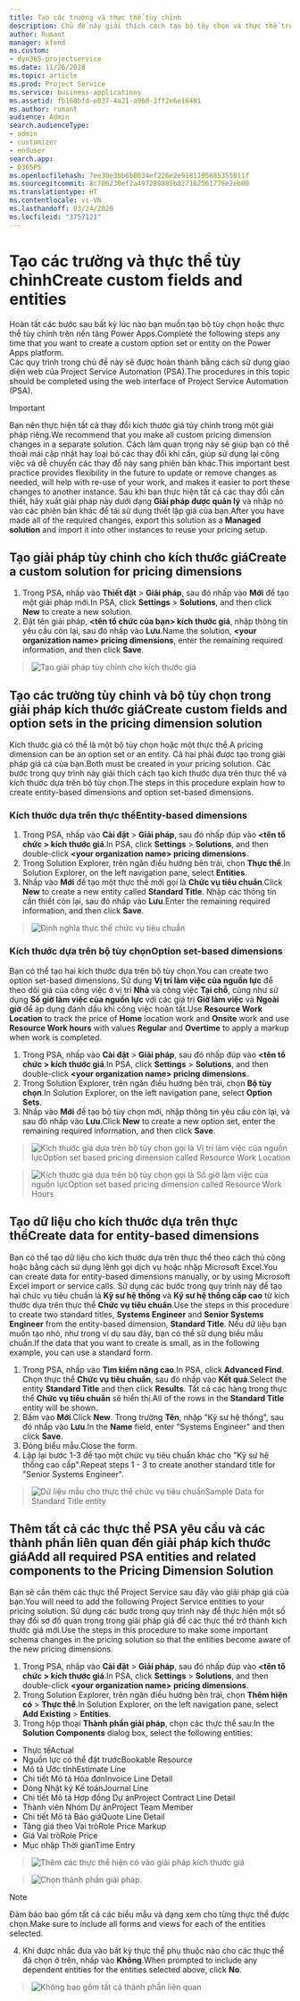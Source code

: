 ```yaml
---
title: Tạo các trường và thực thể tùy chỉnh
description: Chủ đề này giải thích cách tạo bộ tùy chọn và thực thể trong giải pháp của riêng bạn trong nền tảng Power Apps.
author: Rumant
manager: kfend
ms.custom:
- dyn365-projectservice
ms.date: 11/26/2018
ms.topic: article
ms.prod: Project Service
ms.service: business-applications
ms.assetid: fb160bfd-e037-4a21-a968-3ff2e6e16481
ms.author: rumant
audience: Admin
search.audienceType:
- admin
- customizer
- enduser
search.app:
- D365PS
ms.openlocfilehash: 7ee30e3bb6b8034ef226e2e9181195685355011f
ms.sourcegitcommit: 8c786230ef2a497280885b827162561776e2eb00
ms.translationtype: HT
ms.contentlocale: vi-VN
ms.lasthandoff: 03/24/2020
ms.locfileid: "3757121"
---
```

# <a name="create-custom-fields-and-entities"></a><span data-ttu-id="c5118-103">Tạo các trường và thực thể tùy chỉnh</span><span class="sxs-lookup"><span data-stu-id="c5118-103">Create custom fields and entities</span></span> 

<span data-ttu-id="c5118-104">Hoàn tất các bước sau bất kỳ lúc nào bạn muốn tạo bộ tùy chọn hoặc thực thể tùy chỉnh trên nền tảng Power Apps.</span><span class="sxs-lookup"><span data-stu-id="c5118-104">Complete the following steps any time that you want to create a custom option set or entity on the Power Apps platform.</span></span>  
<span data-ttu-id="c5118-105">Các quy trình trong chủ đề này sẽ được hoàn thành bằng cách sử dụng giao diện web của Project Service Automation (PSA).</span><span class="sxs-lookup"><span data-stu-id="c5118-105">The procedures in this topic should be completed using the web interface of Project Service Automation (PSA).</span></span>

> [!IMPORTANT]
> <span data-ttu-id="c5118-106">Bạn nên thực hiện tất cả thay đổi kích thước giá tùy chỉnh trong một giải pháp riêng.</span><span class="sxs-lookup"><span data-stu-id="c5118-106">We recommend that you make all custom pricing dimension changes in a separate solution.</span></span> <span data-ttu-id="c5118-107">Cách làm quan trọng này sẽ giúp bạn có thể thoải mái cập nhật hay loại bỏ các thay đổi khi cần, giúp sử dụng lại công việc và dễ chuyển các thay đổ này sang phiên bản khác.</span><span class="sxs-lookup"><span data-stu-id="c5118-107">This important best practice provides flexibility in the future to update or remove changes as needed, will help with re-use of your work, and makes it easier to port these changes to another instance.</span></span> <span data-ttu-id="c5118-108">Sau khi bạn thực hiện tất cả các thay đổi cần thiết, hãy xuất giải pháp này dưới dạng **Giải pháp được quản lý** và nhập nó vào các phiên bản khác để tái sử dụng thiết lập giá của bạn.</span><span class="sxs-lookup"><span data-stu-id="c5118-108">After you have made all of the required changes, export this solution as a **Managed solution** and import it into other instances to reuse your pricing setup.</span></span>


## <a name="create-a-custom-solution-for-pricing-dimensions"></a><span data-ttu-id="c5118-109">Tạo giải pháp tùy chỉnh cho kích thước giá</span><span class="sxs-lookup"><span data-stu-id="c5118-109">Create a custom solution for pricing dimensions</span></span>
1. <span data-ttu-id="c5118-110">Trong PSA, nhấp vào **Thiết đặt** > **Giải pháp**, sau đó nhấp vào **Mới** để tạo một giải pháp mới.</span><span class="sxs-lookup"><span data-stu-id="c5118-110">In PSA, click **Settings** > **Solutions**, and then click **New** to create a new solution.</span></span> 
2. <span data-ttu-id="c5118-111">Đặt tên giải pháp, **\<tên tổ chức của bạn> kích thước giá**, nhập thông tin yêu cầu còn lại, sau đó nhấp vào **Lưu**.</span><span class="sxs-lookup"><span data-stu-id="c5118-111">Name the solution, **\<your organization name> pricing dimensions**, enter the remaining required information, and then click **Save**.</span></span>

> ![Tạo giải pháp tùy chỉnh cho kích thước giá](media/Creation-of-custom-pricing-dimension-solution.PNG)
  
## <a name="create-custom-fields-and-option-sets-in-the-pricing-dimension-solution"></a><span data-ttu-id="c5118-113">Tạo các trường tùy chỉnh và bộ tùy chọn trong giải pháp kích thước giá</span><span class="sxs-lookup"><span data-stu-id="c5118-113">Create custom fields and option sets in the pricing dimension solution</span></span>

<span data-ttu-id="c5118-114">Kích thước giá có thể là một bộ tùy chọn hoặc một thực thể.</span><span class="sxs-lookup"><span data-stu-id="c5118-114">A pricing dimension can be an option set or an entity.</span></span> <span data-ttu-id="c5118-115">Cả hai phải được tạo trong giải pháp giá cả của bạn.</span><span class="sxs-lookup"><span data-stu-id="c5118-115">Both must be created in your pricing solution.</span></span> <span data-ttu-id="c5118-116">Các bước trong quy trình này giải thích cách tạo kích thước dựa trên thực thể và kích thước dựa trên bộ tùy chọn.</span><span class="sxs-lookup"><span data-stu-id="c5118-116">The steps in this procedure explain how to create entity-based dimensions and option set-based dimensions.</span></span>

### <a name="entity-based-dimensions"></a><span data-ttu-id="c5118-117">Kích thước dựa trên thực thể</span><span class="sxs-lookup"><span data-stu-id="c5118-117">Entity-based dimensions</span></span>

1. <span data-ttu-id="c5118-118">Trong PSA, nhấp vào **Cài đặt** > **Giải pháp**, sau đó nhấp đúp vào **\<tên tổ chức > kích thước giá**.</span><span class="sxs-lookup"><span data-stu-id="c5118-118">In PSA, click **Settings** > **Solutions**, and then double-click **\<your organization name> pricing dimensions**.</span></span>
2. <span data-ttu-id="c5118-119">Trong Solution Explorer, trên ngăn điều hướng bên trái, chọn **Thực thể**.</span><span class="sxs-lookup"><span data-stu-id="c5118-119">In Solution Explorer, on the left navigation pane, select **Entities**.</span></span>
3. <span data-ttu-id="c5118-120">Nhấp vào **Mới** để tạo một thực thể mới gọi là **Chức vụ tiêu chuẩn**.</span><span class="sxs-lookup"><span data-stu-id="c5118-120">Click **New** to create a new entity called **Standard Title**.</span></span> <span data-ttu-id="c5118-121">Nhập các thông tin cần thiết còn lại, sau đó nhấp vào **Lưu**.</span><span class="sxs-lookup"><span data-stu-id="c5118-121">Enter the remaining required information, and then click **Save**.</span></span>

> ![Định nghĩa thực thể chức vụ tiêu chuẩn](media/Standard-Title-entity-definition.png)


### <a name="option-set-based-dimensions"></a><span data-ttu-id="c5118-123">Kích thước dựa trên bộ tùy chọn</span><span class="sxs-lookup"><span data-stu-id="c5118-123">Option set-based dimensions</span></span> 
<span data-ttu-id="c5118-124">Bạn có thể tạo hai kích thước dựa trên bộ tùy chọn.</span><span class="sxs-lookup"><span data-stu-id="c5118-124">You can create two option set-based dimensions.</span></span> <span data-ttu-id="c5118-125">Sử dụng **Vị trí làm việc của nguồn lực** để theo dõi giá của công việc ở vị trí **Nhà** và công việc **Tại chỗ**, cũng như sử dụng **Số giờ làm việc của nguồn lực** với các giá trị **Giờ làm việc** và **Ngoài giờ** để áp dụng đánh dấu khi công việc hoàn tất.</span><span class="sxs-lookup"><span data-stu-id="c5118-125">Use **Resource Work Location** to track the price of **Home** location work and **Onsite** work and use **Resource Work hours** with values **Regular** and **Overtime** to apply a markup when work is completed.</span></span>


1. <span data-ttu-id="c5118-126">Trong PSA, nhấp vào **Cài đặt** > **Giải pháp**, sau đó nhấp đúp vào **\<tên tổ chức > kích thước giá**.</span><span class="sxs-lookup"><span data-stu-id="c5118-126">In PSA, click **Settings** > **Solutions**, and then double-click  **\<your organization name> pricing dimensions**.</span></span> 
2. <span data-ttu-id="c5118-127">Trong Solution Explorer, trên ngăn điều hướng bên trái, chọn **Bộ tùy chọn**.</span><span class="sxs-lookup"><span data-stu-id="c5118-127">In Solution Explorer, on the left navigation pane, select  **Option Sets**.</span></span> 
3. <span data-ttu-id="c5118-128">Nhấp vào **Mới** để tạo bộ tùy chọn mới, nhập thông tin yêu cầu còn lại, và sau đó nhấp vào **Lưu**.</span><span class="sxs-lookup"><span data-stu-id="c5118-128">Click **New** to create a new option set, enter the remaining required information, and then click **Save**.</span></span>

> ![<span data-ttu-id="c5118-129">Kích thước giá dựa trên bộ tùy chọn gọi là Vị trí làm việc của nguồn lực</span><span class="sxs-lookup"><span data-stu-id="c5118-129">Option set based pricing dimension called Resource Work Location</span></span> ](media/Option-set-PD-called-Resource-Work-Location.png)

> ![<span data-ttu-id="c5118-130">Kích thước giá dựa trên bộ tùy chọn gọi là Số giờ làm việc của nguồn lực</span><span class="sxs-lookup"><span data-stu-id="c5118-130">Option set based pricing dimension called Resource Work Hours</span></span> ](media/Option-set-PD-called-Resource-Work-Hours.PNG)


## <a name="create-data-for-entity-based-dimensions"></a><span data-ttu-id="c5118-131">Tạo dữ liệu cho kích thước dựa trên thực thể</span><span class="sxs-lookup"><span data-stu-id="c5118-131">Create data for entity-based dimensions</span></span>

<span data-ttu-id="c5118-132">Bạn có thể tạo dữ liệu cho kích thước dựa trên thực thể theo cách thủ công hoặc bằng cách sử dụng lệnh gọi dịch vụ hoặc nhập Microsoft Excel.</span><span class="sxs-lookup"><span data-stu-id="c5118-132">You can create data for entity-based dimensions manually, or by using Microsoft Excel import or service calls.</span></span> <span data-ttu-id="c5118-133">Sử dụng các bước trong quy trình này để tạo hai chức vụ tiêu chuẩn là **Kỹ sư hệ thống** và **Kỹ sư hệ thống cấp cao** từ kích thước dựa trên thực thể **Chức vụ tiêu chuẩn**.</span><span class="sxs-lookup"><span data-stu-id="c5118-133">Use the steps in this procedure to create two standard titles, **Systems Engineer** and **Senior Systems Engineer** from the entity-based dimension, **Standard Title**.</span></span> <span data-ttu-id="c5118-134">Nếu dữ liệu bạn muốn tạo nhỏ, như trong ví dụ sau đây, bạn có thể sử dụng biểu mẫu chuẩn.</span><span class="sxs-lookup"><span data-stu-id="c5118-134">If the data that you want to create is small, as in the following example, you can use a standard form.</span></span>

1. <span data-ttu-id="c5118-135">Trong PSA, nhấp vào **Tìm kiếm nâng cao**.</span><span class="sxs-lookup"><span data-stu-id="c5118-135">In PSA, click **Advanced Find**.</span></span> <span data-ttu-id="c5118-136">Chọn thực thể **Chức vụ tiêu chuẩn**, sau đó nhấp vào **Kết quả**.</span><span class="sxs-lookup"><span data-stu-id="c5118-136">Select the entity **Standard Title** and then click **Results**.</span></span> <span data-ttu-id="c5118-137">Tất cả các hàng trong thực thể **Chức vụ tiêu chuẩn** sẽ hiển thị.</span><span class="sxs-lookup"><span data-stu-id="c5118-137">All of the rows in the **Standard Title** entity will be shown.</span></span>
2. <span data-ttu-id="c5118-138">Bấm vào **Mới**.</span><span class="sxs-lookup"><span data-stu-id="c5118-138">Click **New**.</span></span> <span data-ttu-id="c5118-139">Trong trường **Tên**, nhập "Kỹ sư hệ thống", sau đó nhấp vào **Lưu**.</span><span class="sxs-lookup"><span data-stu-id="c5118-139">In the **Name** field, enter "Systems Engineer" and then click **Save**.</span></span>
3. <span data-ttu-id="c5118-140">Đóng biểu mẫu.</span><span class="sxs-lookup"><span data-stu-id="c5118-140">Close the form.</span></span> 
4. <span data-ttu-id="c5118-141">Lặp lại bước 1-3 để tạo một chức vụ tiêu chuẩn khác cho "Kỹ sư hệ thống cao cấp".</span><span class="sxs-lookup"><span data-stu-id="c5118-141">Repeat steps 1 - 3 to create another standard title for "Senior Systems Engineer".</span></span>

> ![<span data-ttu-id="c5118-142">Dữ liệu mẫu cho thực thể chức vụ tiêu chuẩn</span><span class="sxs-lookup"><span data-stu-id="c5118-142">Sample Data for Standard Title entity</span></span> ](media/ST-data.png)

## <a name="add-all-required-psa-entities-and-related-components-to-the-pricing-dimension-solution"></a><span data-ttu-id="c5118-143">Thêm tất cả các thực thể PSA yêu cầu và các thành phần liên quan đến giải pháp kích thước giá</span><span class="sxs-lookup"><span data-stu-id="c5118-143">Add all required PSA entities and related components to the Pricing Dimension Solution</span></span>
<span data-ttu-id="c5118-144">Bạn sẽ cần thêm các thực thể Project Service sau đây vào giải pháp giá của bạn.</span><span class="sxs-lookup"><span data-stu-id="c5118-144">You will need to add the following Project Service entities to your pricing solution.</span></span> <span data-ttu-id="c5118-145">Sử dụng các bước trong quy trình này để thực hiện một số thay đổi sơ đồ quan trọng trong giải pháp giá để các thực thể trở thành kích thước giá mới.</span><span class="sxs-lookup"><span data-stu-id="c5118-145">Use the steps in this procedure to make some important schema changes in the pricing solution so that the entities become aware of the new pricing dimensions.</span></span>

1. <span data-ttu-id="c5118-146">Trong PSA, nhấp vào **Cài đặt** > **Giải pháp**, sau đó nhấp đúp vào **\<tên tổ chức > kích thước giá**.</span><span class="sxs-lookup"><span data-stu-id="c5118-146">In PSA, click **Settings** > **Solutions**, and then double-click **\<your organization name> pricing dimensions**.</span></span> 
2. <span data-ttu-id="c5118-147">Trong Solution Explorer, trên ngăn điều hướng bên trái, chọn **Thêm hiện có** > **Thực thể**.</span><span class="sxs-lookup"><span data-stu-id="c5118-147">In Solution Explorer, on the left navigation pane, select **Add Existing** > **Entities**.</span></span>
3. <span data-ttu-id="c5118-148">Trong hộp thoại **Thành phần giải pháp**, chọn các thực thể sau:</span><span class="sxs-lookup"><span data-stu-id="c5118-148">In the **Solution Components** dialog box, select the following entities:</span></span>

- <span data-ttu-id="c5118-149">Thực tế</span><span class="sxs-lookup"><span data-stu-id="c5118-149">Actual</span></span>
- <span data-ttu-id="c5118-150">Nguồn lực có thể đặt trước</span><span class="sxs-lookup"><span data-stu-id="c5118-150">Bookable Resource</span></span>
- <span data-ttu-id="c5118-151">Mô tả Ước tính</span><span class="sxs-lookup"><span data-stu-id="c5118-151">Estimate Line</span></span>
- <span data-ttu-id="c5118-152">Chi tiết Mô tả Hóa đơn</span><span class="sxs-lookup"><span data-stu-id="c5118-152">Invoice Line Detail</span></span>
- <span data-ttu-id="c5118-153">Dòng Nhật ký Kế toán</span><span class="sxs-lookup"><span data-stu-id="c5118-153">Journal Line</span></span>
- <span data-ttu-id="c5118-154">Chi tiết Mô tả Hợp đồng Dự án</span><span class="sxs-lookup"><span data-stu-id="c5118-154">Project Contract Line Detail</span></span>
- <span data-ttu-id="c5118-155">Thành viên Nhóm Dự án</span><span class="sxs-lookup"><span data-stu-id="c5118-155">Project Team Member</span></span>
- <span data-ttu-id="c5118-156">Chi tiết Mô tả Báo giá</span><span class="sxs-lookup"><span data-stu-id="c5118-156">Quote Line Detail</span></span>
- <span data-ttu-id="c5118-157">Tăng giá theo Vai trò</span><span class="sxs-lookup"><span data-stu-id="c5118-157">Role Price Markup</span></span>
- <span data-ttu-id="c5118-158">Giá Vai trò</span><span class="sxs-lookup"><span data-stu-id="c5118-158">Role Price</span></span> 
- <span data-ttu-id="c5118-159">Mục nhập Thời gian</span><span class="sxs-lookup"><span data-stu-id="c5118-159">Time Entry</span></span> 

> ![Thêm các thực thể hiện có vào giải pháp kích thước giá](media/Existing-entities-to-PD-solution.png)

> ![Chọn thành phần giải pháp.](media/Dimension-Components.png)

> [!NOTE]
> <span data-ttu-id="c5118-162">Đảm bảo bao gồm tất cả các biểu mẫu và dạng xem cho từng thực thể được chọn.</span><span class="sxs-lookup"><span data-stu-id="c5118-162">Make sure to include all forms and views for each of the entities selected.</span></span>

4. <span data-ttu-id="c5118-163">Khi được nhắc đưa vào bất kỳ thực thể phụ thuộc nào cho các thực thể đã chọn ở trên, nhấp vào **Không**.</span><span class="sxs-lookup"><span data-stu-id="c5118-163">When prompted to include any dependent entities for the entities selected above, click **No**.</span></span>

> ![Không bao gồm tất cả thành phần liên quan](media/Do-not-include-required.png)


